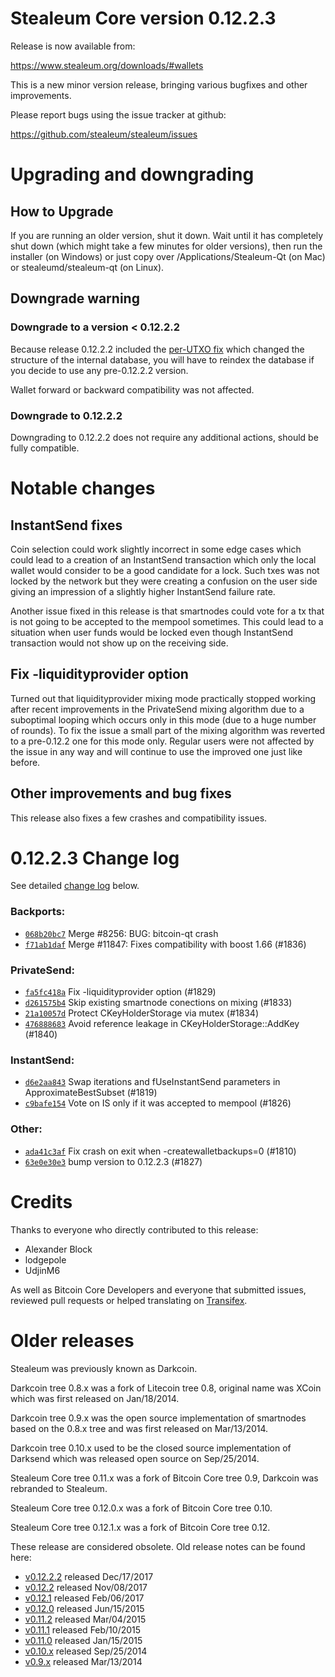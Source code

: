 Stealeum Core version 0.12.2.3
==========================

Release is now available from:

  <https://www.stealeum.org/downloads/#wallets>

This is a new minor version release, bringing various bugfixes and other
improvements.

Please report bugs using the issue tracker at github:

  <https://github.com/stealeum/stealeum/issues>


Upgrading and downgrading
=========================

How to Upgrade
--------------

If you are running an older version, shut it down. Wait until it has completely
shut down (which might take a few minutes for older versions), then run the
installer (on Windows) or just copy over /Applications/Stealeum-Qt (on Mac) or
stealeumd/stealeum-qt (on Linux).

Downgrade warning
-----------------

### Downgrade to a version < 0.12.2.2

Because release 0.12.2.2 included the [per-UTXO fix](release-notes/stealeum/release-notes-0.12.2.2.md#per-utxo-fix)
which changed the structure of the internal database, you will have to reindex
the database if you decide to use any pre-0.12.2.2 version.

Wallet forward or backward compatibility was not affected.

### Downgrade to 0.12.2.2

Downgrading to 0.12.2.2 does not require any additional actions, should be
fully compatible.

Notable changes
===============

InstantSend fixes
-----------------

Coin selection could work slightly incorrect in some edge cases which could
lead to a creation of an InstantSend transaction which only the local wallet
would consider to be a good candidate for a lock. Such txes was not locked by
the network but they were creating a confusion on the user side giving an
impression of a slightly higher InstantSend failure rate.

Another issue fixed in this release is that smartnodes could vote for a tx
that is not going to be accepted to the mempool sometimes. This could lead to
a situation when user funds would be locked even though InstantSend transaction
would not show up on the receiving side.

Fix -liquidityprovider option
-----------------------------

Turned out that liquidityprovider mixing mode practically stopped working after
recent improvements in the PrivateSend mixing algorithm due to a suboptimal
looping which occurs only in this mode (due to a huge number of rounds). To fix
the issue a small part of the mixing algorithm was reverted to a pre-0.12.2 one
for this mode only. Regular users were not affected by the issue in any way and
will continue to use the improved one just like before.

Other improvements and bug fixes
--------------------------------

This release also fixes a few crashes and compatibility issues.


0.12.2.3 Change log
===================

See detailed [change log](https://github.com/stealeum/stealeum/compare/v0.12.2.2...stealeum:v0.12.2.3) below.

### Backports:
- [`068b20bc7`](https://github.com/stealeum/stealeum/commit/068b20bc7) Merge #8256: BUG: bitcoin-qt crash
- [`f71ab1daf`](https://github.com/stealeum/stealeum/commit/f71ab1daf) Merge #11847: Fixes compatibility with boost 1.66 (#1836)

### PrivateSend:
- [`fa5fc418a`](https://github.com/stealeum/stealeum/commit/fa5fc418a) Fix -liquidityprovider option (#1829)
- [`d261575b4`](https://github.com/stealeum/stealeum/commit/d261575b4) Skip existing smartnode conections on mixing (#1833)
- [`21a10057d`](https://github.com/stealeum/stealeum/commit/21a10057d) Protect CKeyHolderStorage via mutex (#1834)
- [`476888683`](https://github.com/stealeum/stealeum/commit/476888683) Avoid reference leakage in CKeyHolderStorage::AddKey (#1840)

### InstantSend:
- [`d6e2aa843`](https://github.com/stealeum/stealeum/commit/d6e2aa843) Swap iterations and fUseInstantSend parameters in ApproximateBestSubset (#1819)
- [`c9bafe154`](https://github.com/stealeum/stealeum/commit/c9bafe154) Vote on IS only if it was accepted to mempool (#1826)

### Other:
- [`ada41c3af`](https://github.com/stealeum/stealeum/commit/ada41c3af) Fix crash on exit when -createwalletbackups=0 (#1810)
- [`63e0e30e3`](https://github.com/stealeum/stealeum/commit/63e0e30e3) bump version to 0.12.2.3 (#1827)

Credits
=======

Thanks to everyone who directly contributed to this release:

- Alexander Block
- lodgepole
- UdjinM6

As well as Bitcoin Core Developers and everyone that submitted issues,
reviewed pull requests or helped translating on
[Transifex](https://www.transifex.com/projects/p/stealeum/).


Older releases
==============

Stealeum was previously known as Darkcoin.

Darkcoin tree 0.8.x was a fork of Litecoin tree 0.8, original name was XCoin
which was first released on Jan/18/2014.

Darkcoin tree 0.9.x was the open source implementation of smartnodes based on
the 0.8.x tree and was first released on Mar/13/2014.

Darkcoin tree 0.10.x used to be the closed source implementation of Darksend
which was released open source on Sep/25/2014.

Stealeum Core tree 0.11.x was a fork of Bitcoin Core tree 0.9,
Darkcoin was rebranded to Stealeum.

Stealeum Core tree 0.12.0.x was a fork of Bitcoin Core tree 0.10.

Stealeum Core tree 0.12.1.x was a fork of Bitcoin Core tree 0.12.

These release are considered obsolete. Old release notes can be found here:

- [v0.12.2.2](release-notes/stealeum/release-notes-0.12.2.2.md) released Dec/17/2017
- [v0.12.2](release-notes/stealeum/release-notes-0.12.2.md) released Nov/08/2017
- [v0.12.1](release-notes/stealeum/release-notes-0.12.1.md) released Feb/06/2017
- [v0.12.0](release-notes/stealeum/release-notes-0.12.0.md) released Jun/15/2015
- [v0.11.2](release-notes/stealeum/release-notes-0.11.2.md) released Mar/04/2015
- [v0.11.1](release-notes/stealeum/release-notes-0.11.1.md) released Feb/10/2015
- [v0.11.0](release-notes/stealeum/release-notes-0.11.0.md) released Jan/15/2015
- [v0.10.x](release-notes/stealeum/release-notes-0.10.0.md) released Sep/25/2014
- [v0.9.x](release-notes/stealeum/release-notes-0.9.0.md) released Mar/13/2014

